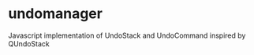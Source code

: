 undomanager
===========

Javascript implementation of UndoStack and UndoCommand inspired by QUndoStack
